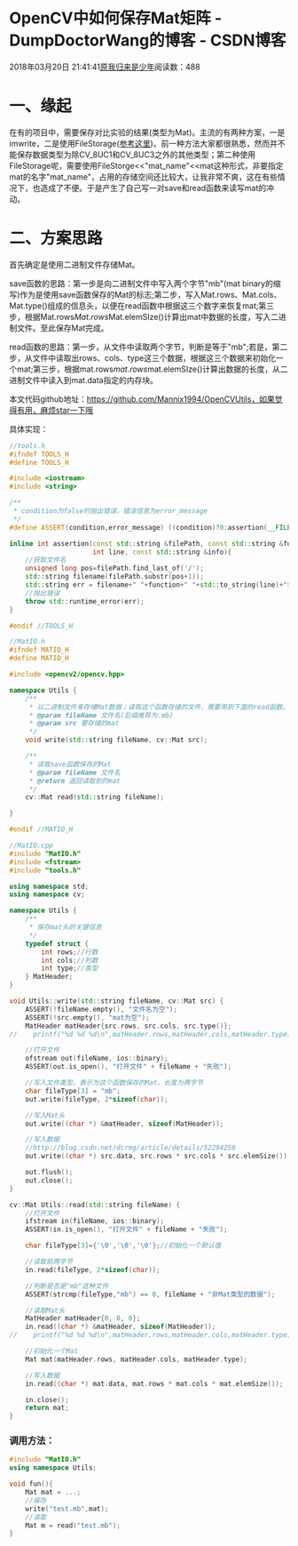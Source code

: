 # OpenCV中如何保存Mat矩阵 - DumpDoctorWang的博客 - CSDN博客





2018年03月20日 21:41:41[原我归来是少年](https://me.csdn.net/DumpDoctorWang)阅读数：488








# 一、缘起

在有的项目中，需要保存对比实验的结果(类型为Mat)。主流的有两种方案，一是imwrite，二是使用FileStorage([参考这里](http://blog.csdn.net/jianjian1992/article/details/49254667))。前一种方法大家都很熟悉，然而并不能保存数据类型为除CV_8UC1和CV_8UC3之外的其他类型；第二种使用FileStorage呢，需要使用FileStorge<<"mat_name"<<mat这种形式，非要指定mat的名字"mat_name"，占用的存储空间还比较大，让我非常不爽，这在有些情况下，也造成了不便。于是产生了自己写一对save和read函数来读写mat的冲动。

# 二、方案思路

首先确定是使用二进制文件存储Mat。

save函数的思路：第一步是向二进制文件中写入两个字节"mb"(mat binary的缩写)作为是使用save函数保存的Mat的标志;第二步，写入Mat.rows、Mat.cols、Mat.type()组成的信息头，以便在read函数中根据这三个数字来恢复mat;第三步，根据Mat.rows*Mat.rows*Mat.elemSIze()计算出mat中数据的长度，写入二进制文件。至此保存Mat完成。

read函数的思路：第一步，从文件中读取两个字节，判断是等于"mb";若是，第二步，从文件中读取出rows、cols、type这三个数据，根据这三个数据来初始化一个mat;第三步，根据mat.rows*mat.rows*mat.elemSIze()计算出数据的长度，从二进制文件中读入到mat.data指定的内存块。

本文代码github地址：https://github.com/Mannix1994/OpenCVUtils，如果觉得有用，麻烦star一下哦

具体实现：

```cpp
//tools.h
#ifndef TOOLS_H
#define TOOLS_H

#include <iostream>
#include <string>

/**
 * condition为false时抛出错误，错误信息为error_message
 */
#define ASSERT(condition,error_message) ((condition)?0:assertion(__FILE__, __func__, __LINE__,error_message))

inline int assertion(const std::string &filePath, const std::string &function,
                     int line, const std::string &info){
    //获取文件名
    unsigned long pos=filePath.find_last_of('/');
    std::string filename(filePath.substr(pos+1));
    std::string err = filename+" "+function+" "+std::to_string(line)+">>  "+info;
    //抛出错误
    throw std::runtime_error(err);
}

#endif //TOOLS_H
```

```cpp
//MatIO.h
#ifndef MATIO_H
#define MATIO_H

#include <opencv2/opencv.hpp>

namespace Utils {
    /**
     * 以二进制文件来存储Mat数据；读取这个函数存储的文件，需要用到下面的read函数。
     * @param fileName 文件名(后缀推荐为.mb)
     * @param src 要存储的mat
     */
    void write(std::string fileName, cv::Mat src);

    /**
     * 读取save函数保存的Mat
     * @param fileName 文件名
     * @return 返回读取到的mat
     */
    cv::Mat read(std::string fileName);

}

#endif //MATIO_H
```



```cpp
//MatIO.cpp
#include "MatIO.h"
#include <fstream>
#include "tools.h"

using namespace std;
using namespace cv;

namespace Utils {
    /**
     * 保存mat头的关键信息
     */
    typedef struct {
        int rows;//行数
        int cols;//列数
        int type;//类型
    } MatHeader;
}

void Utils::write(std::string fileName, cv::Mat src) {
    ASSERT(!fileName.empty(), "文件名为空");
    ASSERT(!src.empty(), "mat为空");
    MatHeader matHeader{src.rows, src.cols, src.type()};
//    printf("%d %d %d\n",matHeader.rows,matHeader.cols,matHeader.type);

    //打开文件
    ofstream out(fileName, ios::binary);
    ASSERT(out.is_open(), "打开文件" + fileName + "失败");

    //写入文件类型，表示为这个函数保存的Mat，长度为两字节
    char fileType[3] = "mb";
    out.write(fileType, 2*sizeof(char));

    //写入Mat头
    out.write((char *) &matHeader, sizeof(MatHeader));

    //写入数据
    //http://blog.csdn.net/dcrmg/article/details/52294259
    out.write((char *) src.data, src.rows * src.cols * src.elemSize());

    out.flush();
    out.close();
}

cv::Mat Utils::read(std::string fileName) {
    //打开文件
    ifstream in(fileName, ios::binary);
    ASSERT(in.is_open(), "打开文件" + fileName + "失败");

    char fileType[3]={'\0','\0','\0'};//初始化一个默认值

    //读取前两字节
    in.read(fileType, 2*sizeof(char));

    //判断是否是"mb"这种文件
    ASSERT(strcmp(fileType,"mb") == 0, fileName + "非Mat类型的数据");

    //读取Mat头
    MatHeader matHeader{0, 0, 0};
    in.read((char *) &matHeader, sizeof(MatHeader));
//    printf("%d %d %d\n",matHeader.rows,matHeader.cols,matHeader.type);

    //初始化一个Mat
    Mat mat(matHeader.rows, matHeader.cols, matHeader.type);

    //写入数据
    in.read((char *) mat.data, mat.rows * mat.cols * mat.elemSize());

    in.close();
    return mat;
}
```

### 调用方法：



```cpp
#include "MatIO.h"
using namespace Utils;

void fun(){
    Mat mat = ...;
    //保存
    write("test.mb",mat);
    //读取
    Mat m = read("test.mb");
}
```



